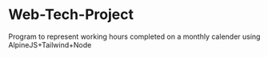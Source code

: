 # Web-Tech-Project
Program to represent working hours completed on a monthly calender using AlpineJS+Tailwind+Node
